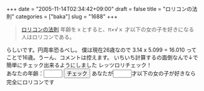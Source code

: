 +++
date = "2005-11-14T02:34:42+09:00"
draft = false
title = "ロリコンの法則"
categories = ["baka"]
slug = "1688"
+++

<blockquote><a href="http://homepage1.nifty.com/maname/log/0410/index.html#1001m1" target="_blank">ロリコンの法則</a>
年齢をｘとすると、π×√ｘ 才以下の女の子を好きになる人はロリコンである。</blockquote>
らしいです。円周率恐るべし。
僕は現在26歳なので 3.14 x 5.099 = 16.010 ってことで16歳。うーん、コメントは控えます。
いちいち計算するの面倒なんで↓で簡単にチェック出来るようにしました
レッツロリチェック！
<form name=loli>
あなたの年齢：<input type=text size=3 maxlength=3 name=age>  <input type="button"  onclick="loli.loliage.value=Math.floor(Math.sqrt(loli.age.value)*3.14)" value="チェック">
あなたが<input type=text size=3 maxlength=3 name=loliage>才以下の女の子が好きなら完全にロリコンです
</form>
